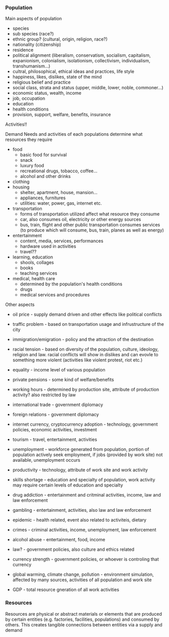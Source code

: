 

### Population

Main aspects of population
- species
- sub species (race?)
- ethnic group? (cultural, origin, religion, race?)
- nationality (citizenship)
- residence
- political alignment (liberalism, conservatism, socialism, capitalism, expanionism, colonialism, isolationism, collectivism, individualism, transhumanism...)
- cultral, philosophical, ethical ideas and practices, life style
- happiness, likes, dislikes, state of the mind
- religious belief and practice
- social class, strata and status (upper, middle, lower, noble, commoner...)
- economic status, wealth, income
- job, occupation
- education
- health conditions
- provision, support, welfare, benefits, insurance

Activities!!

Demand
Needs and activities of each populations determine what resources they require
- food
  - basic food for survival
  - snack
  - luxury food
  - recreational drugs, tobacco, coffee...
  - alcohol and other drinks
- clothing
- housing
  - shelter, apartment, house, mansion...
  - appliances, furnitures
  - utilities: water, power, gas, internet etc.
- transportation
  - forms of transportation utilized affect what resource they consume
  - car, also consumes oil, electricity or other energy sources
  - bus, train, flight and other public transportation consumes services (to produce which will consume, bus, train, planes as well as energy)
- entertainment
  - content, media, services, performances
  - hardware used in activities
  - travel??
- learning, education
  - shools, collages
  - books
  - teaching services
- medical, health care
  - determined by the population's health conditions
  - drugs
  - medical services and procedures






Other aspects

- oil price - supply demand driven and other effects like political conflicts
- traffic problem - based on transportation usage and infrustructure of the city
- immigration/emigration - policy and the attraction of the destination
- racial tension - based on diversity of the population, culture, ideology, religion and law. racial conflicts will show in dislikes and can evovle to something more violent (activities like violent protest, riot etc.)
- equality - income level of various population
- private pensions - some kind of welfare/benefits
- working hours - determined by production site, attribute of production activity? also restricted by law
- international trade - government diplomacy
- foreign relations - government diplomacy
- internet currency, cryptocurrency adoption - technology, government policies, economic activities, investment
- tourism - travel, entertainment, activities
- unemployment - workforce generated from population, portion of population actively seek employment, if jobs (provided by work site) not available, unemployment occurs
- productivity - technology, attribute of work site and work activity
- skills shortage - education and specialty of population, work activity may require certain levels of education and specialty
- drug addiction - entertainment and critminal activities, income, law and law enforcement
- gambling - entertainment, activities, also law and law enforcement
- epidemic - health related, event also related to activiteis, dietary
- crimes - criminal activities, income, unemployment, law enforcement
- alcohol abuse - entertainment, food, income

- law? - government policies, also culture and ethics related
- currency strength - government policies, or whoever is controling that currency
- global warming, climate change, pollution  - environment simulation, affected by many sources, activities of all population and work site
- GDP - total resource gneration of all work activities



### Resources

Resources are physical or abstract materials or elements that are produced by certain entities (e.g. factories, facilities, populations) and consumed by others. This creates tangible connections between entities via a supply and demand



